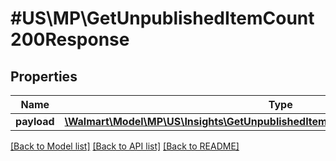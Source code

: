 # #US\MP\GetUnpublishedItemCount200Response

## Properties

Name | Type | Description | Notes
------------ | ------------- | ------------- | -------------
**payload** | [**\Walmart\Model\MP\US\Insights\GetUnpublishedItemCount200ResponsePayloadInner[]**](GetUnpublishedItemCount200ResponsePayloadInner.md) |  | [optional]


[[Back to Model list]](../) [[Back to API list]](../../Api/US/MP) [[Back to README]](../../README.md)
